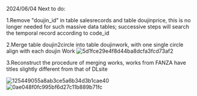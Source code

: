 2024/06/04
Next to do:

1.Remove "doujin_id" in table salesrecords and table doujinprice, 
  this is no longer needed for such massive data tables; 
  successive steps will search the temporal record according to code_id
  
2.Merge table doujin2circle into table doujinwork, with one single circle align with each doujin Work
![5d1fce29e4f8d44ba8dcfa3fcd73af2](https://github.com/Hammerous/DLsite-Analyse/assets/79643219/4186416c-eb11-49ed-bdd5-5a49bf48c097)

3.Reconstruct the procedure of merging works, works from FANZA have titles slightly different from that of DLsite

![125449055a8ab3ce5a6b34d3b1cae40](https://github.com/Hammerous/DLsite-Analyse/assets/79643219/d01b4e64-ba57-4aff-bfbd-d8f47b42891a)
![0ae048f0fc995bf6d27c11b889b71fc](https://github.com/Hammerous/DLsite-Analyse/assets/79643219/a60e9b2b-df43-496c-bae5-3dbf6c022095)
